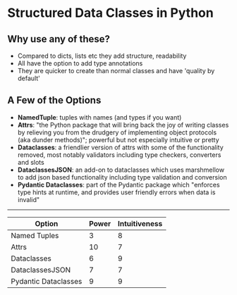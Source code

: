 # Structured Data Classes in Python

## Why use any of these?

- Compared to dicts, lists etc they add structure, readability
- All have the option to add type annotations
- They are quicker to create than normal classes and have 'quality by default'

## A Few of the Options

- **NamedTuple**: tuples with names (and types if you want)
- **Attrs**: "the Python package that will bring back the joy of writing classes by relieving you from the drudgery of implementing object protocols (aka dunder methods)"; powerful but not especially intuitive or pretty
- **Dataclasses**: a friendlier version of attrs with some of the functionality removed, most notably validators including type checkers, converters and slots
- **DataclassesJSON**: an add-on to dataclasses which uses marshmellow to add json based functionality including type validation and conversion
- **Pydantic Dataclasses**: part of the Pydantic package which "enforces type hints at runtime, and provides user friendly errors when data is invalid"

-----------------------------------

| Option          | Power | Intuitiveness |
| --------------- | ----- | ------------- |
| Named Tuples    | 3     | 8             |
| Attrs           | 10    | 7             |
| Dataclasses     | 6     | 9            |
| DataclassesJSON | 7     | 7             |
| Pydantic Dataclasses | 9     | 9             |
